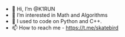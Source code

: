 - 👋 Hi, I’m @K1RUN
- 👀 I’m interested in Math and Algorithms
- 🧠 I used to code on Python and C++.
- 📫 How to reach me - https://t.me/skatebird
